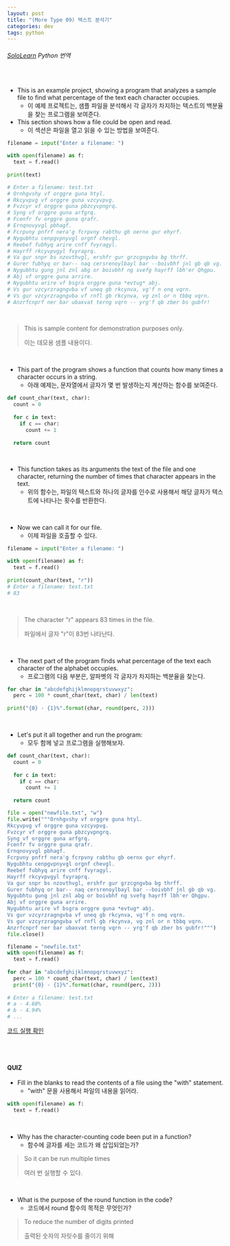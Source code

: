 ```yaml
---
layout: post
title: "(More Type 09) 텍스트 분석기"
categories: dev
tags: python
---
```


###### [SoloLearn](https://www.sololearn.com) Python 번역

<br>

- This is an example project, showing a program that analyzes a sample file to find what percentage of the text each character occupies.
  - 이 예제 프로젝트는, 샘플 파일을 분석해서 각 글자가 차지하는 텍스트의 백분율을 찾는 프로그램을 보여준다.
- This section shows how a file could be open and read.
  - 이 섹션은 파일을 열고 읽을 수 있는 방법을 보여준다.

```python
filename = input("Enter a filename: ")

with open(filename) as f:
  text = f.read()
  
print(text)

# Enter a filename: test.txt
# Ornhgvshy vf orggre guna htyl.
# Rkcyvpvg vf orggre guna vzcyvpvg.
# Fvzcyr vf orggre guna pbzcyvpngrq.
# Syng vf orggre guna arfgrq.
# Fcenfr fv orggre guna qrafr.
# Ernqnovyvgl pbhagf.
# Fcrpvny pnfrf nera'g fcrpvny rabthu gb oernx gur ehyrf.
# Nygubhtu cenpgvpnyvgl orgnf chevgl.
# Reebef fubhyq arire cnff fvyragyl.
# Hayrff rkcyvpvgyl fvyraprq.
# Va gur snpr bs nzovthvgl, ershfr gur grzcgngvba bg thrff.
# Gurer fubhyq or bar-- naq cersrenoylbayl bar --boivbhf jnl gb qb vg.
# Nygubhtu gung jnl znl abg or boivbhf ng svefg hayrff lbh'er Qhgpu.
# Abj vf orggre guna arrire.
# Nygubhtu arire vf bsgra orggre guna *evtug* abj.
# Vs gur vzcyrzragngvba vf uneq gb rkcynva, vg'f n onq vqrn.
# Vs gur vzcyrzragngvba vf rnfl gb rkcynva, vg znl or n tbbq vqrn.
# Anzrfcnprf ner bar ubaxvat terng vqrn -- yrg'f qb zber bs gubfr!
```

<br>

> This is sample content for demonstration purposes only.
>
> 이는 데모용 샘플 내용이다.

<br>

- This part of the program shows a function that counts how many times a character occurs in a string.
  - 아래 예제는, 문자열에서 글자가 몇 번 발생하는지 계산하는 함수를 보여준다.

```python
def count_char(text, char):
  count = 0
  
  for c in text:
    if c == char:
      count += 1
      
  return count
```

<br>

- This function takes as its arguments the text of the file and one character, returning the number of times that character appears in the text.
  - 위의 함수는, 파일의 텍스트와 하나의 글자를 인수로 사용해서 해당 글자가 텍스트에 나타나는 횟수를 반환한다.

<br>

- Now we can call it for our file.
  - 이제 파일을 호출할 수 있다.

```python
filename = input("Enter a filename: ")

with open(filename) as f:
  text = f.read()
  
print(count_char(text, "r"))
# Enter a filename: test.txt
# 83
```

<br>

> The character "r" appears 83 times in the file.
>
> 파일에서 글자 "r"이 83번 나타난다.

<br>

- The next part of the program finds what percentage of the text each character of the alphabet occupies.
  - 프로그램의 다음 부분은, 알파벳의 각 글자가 차지하는 백분율을 찾는다.

```python
for char in "abcdefghijklmnopqrstuvwxyz":
  perc = 100 * count_char(text, char) / len(text)
  
print("{0} - {1}%".format(char, round(perc, 2)))
```

<br>

- Let's put it all together and run the program:
  - 모두 함께 넣고 프로그램을 실행해보자.

```python
def count_char(text, char):
  count = 0
  
  for c in text:
    if c == char:
      count += 1
      
  return count

file = open("newfile.txt", "w")
file.write("""Ornhgvshy vf orggre guna htyl.
Rkcyvpvg vf orggre guna vzcyvpvg.
Fvzcyr vf orggre guna pbzcyvpngrq.
Syng vf orggre guna arfgrq.
Fcenfr fv orggre guna qrafr.
Ernqnovyvgl pbhagf.
Fcrpvny pnfrf nera'g fcrpvny rabthu gb oernx gur ehyrf.
Nygubhtu cenpgvpnyvgl orgnf chevgl.
Reebef fubhyq arire cnff fvyragyl.
Hayrff rkcyvpvgyl fvyraprq.
Va gur snpr bs nzovthvgl, ershfr gur grzcgngvba bg thrff.
Gurer fubhyq or bar-- naq cersrenoylbayl bar --boivbhf jnl gb qb vg.
Nygubhtu gung jnl znl abg or boivbhf ng svefg hayrff lbh'er Qhgpu.
Abj vf orggre guna arrire.
Nygubhtu arire vf bsgra orggre guna *evtug* abj.
Vs gur vzcyrzragngvba vf uneq gb rkcynva, vg'f n onq vqrn.
Vs gur vzcyrzragngvba vf rnfl gb rkcynva, vg znl or n tbbq vqrn.
Anzrfcnprf ner bar ubaxvat terng vqrn -- yrg'f qb zber bs gubfr!""")
file.close()

filename = "newfile.txt"
with open(filename) as f:
  text = f.read()
  
for char in "abcdefghijklmnopqrstuvwxyz":
  perc = 100 * count_char(text, char) / len(text)
  print("{0} - {1}%".format(char, round(perc, 2)))
  
# Enter a filename: test.txt
# a - 4.68%
# b - 4.94%
# ...
```

[코드 실행 확인](https://code.sololearn.com/380/#py)

<br>

<br>

#### QUIZ

- Fill in the blanks to read the contents of a file using the "with" statement.
  - "with" 문을 사용해서 파일의 내용을 읽어라.

```python
with open(filename) as f:
  text = f.read()
```

<br>

- Why has the character\-counting code been put in a function?
  - 함수에 글자를 세는 코드가 왜 삽입되었는가?

> So it can be run multiple times
>
> 여러 번 실행할 수 있다.

<br>

- What is the purpose of the round function in the code?
  - 코드에서 round 함수의 목적은 무엇인가?

> To reduce the number of digits printed
>
> 출력된 숫자의 자릿수를 줄이기 위해

<br>

<br>